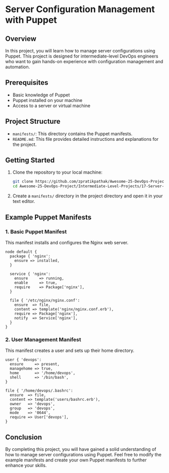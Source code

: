 # Server Configuration Management with Puppet

## Overview

In this project, you will learn how to manage server configurations using Puppet. This project is designed for intermediate-level DevOps engineers who want to gain hands-on experience with configuration management and automation.

## Prerequisites

- Basic knowledge of Puppet
- Puppet installed on your machine
- Access to a server or virtual machine

## Project Structure

- `manifests/`: This directory contains the Puppet manifests.
- `README.md`: This file provides detailed instructions and explanations for the project.

## Getting Started

1. Clone the repository to your local machine:
   ```bash
   git clone https://github.com/zpratikpathak/Awesome-25-DevOps-Project.git
   cd Awesome-25-DevOps-Project/Intermediate-Level-Projects/17-Server-Configuration-Management-with-Puppet
   ```

2. Create a `manifests/` directory in the project directory and open it in your text editor.

## Example Puppet Manifests

### 1. Basic Puppet Manifest

This manifest installs and configures the Nginx web server.

```puppet
node default {
  package { 'nginx':
    ensure => installed,
  }

  service { 'nginx':
    ensure     => running,
    enable     => true,
    require    => Package['nginx'],
  }

  file { '/etc/nginx/nginx.conf':
    ensure  => file,
    content => template('nginx/nginx.conf.erb'),
    require => Package['nginx'],
    notify  => Service['nginx'],
  }
}
```

### 2. User Management Manifest

This manifest creates a user and sets up their home directory.

```puppet
user { 'devops':
  ensure     => present,
  managehome => true,
  home       => '/home/devops',
  shell      => '/bin/bash',
}

file { '/home/devops/.bashrc':
  ensure  => file,
  content => template('users/bashrc.erb'),
  owner   => 'devops',
  group   => 'devops',
  mode    => '0644',
  require => User['devops'],
}
```

## Conclusion

By completing this project, you will have gained a solid understanding of how to manage server configurations using Puppet. Feel free to modify the example manifests and create your own Puppet manifests to further enhance your skills.
